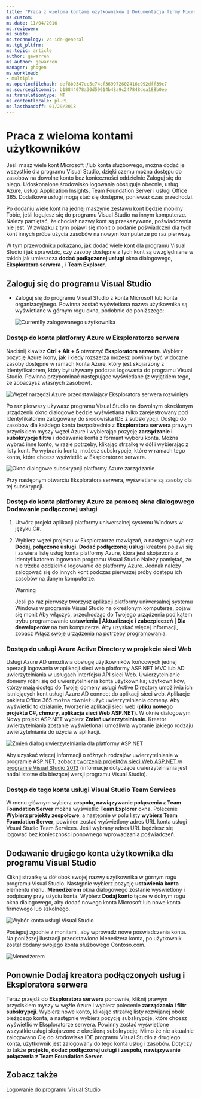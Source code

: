 ```yaml
---
title: "Praca z wieloma kontami użytkowników | Dokumentacja firmy Microsoft"
ms.custom: 
ms.date: 11/04/2016
ms.reviewer: 
ms.suite: 
ms.technology: vs-ide-general
ms.tgt_pltfrm: 
ms.topic: article
author: gewarren
ms.author: gewarren
manager: ghogen
ms.workload:
- multiple
ms.openlocfilehash: def8b9347ec5c74cf369972602416c992dff39c7
ms.sourcegitcommit: b18844078a30d59014b48a9c247848dea188b0ee
ms.translationtype: MT
ms.contentlocale: pl-PL
ms.lasthandoff: 01/29/2018
---
```

# <a name="work-with-multiple-user-accounts"></a>Praca z wieloma kontami użytkowników

Jeśli masz wiele kont Microsoft i/lub konta służbowego, można dodać je wszystkie dla programu Visual Studio, dzięki czemu można dostępu do zasobów na dowolne konto bez konieczności oddzielnie Zaloguj się do niego. Udoskonalone środowisko logowania obsługuje obecnie, usług Azure, usługi Application Insights, Team Foundation Server i usługi Office 365. Dodatkowe usługi mogą stać się dostępne, ponieważ czas przechodzi.

Po dodaniu wiele kont na jednej maszynie zestawu kont będzie mobilny Tobie, jeśli logujesz się do programu Visual Studio na innym komputerze. Należy pamiętać, że chociaż nazwy kont są przekazywane, poświadczenia nie jest. W związku z tym pojawi się monit o podanie poświadczeń dla tych kont innych próba użycia zasobów na nowym komputerze po raz pierwszy.

W tym przewodniku pokazano, jak dodać wiele kont dla programu Visual Studio i jak sprawdzić, czy zasoby dostępne z tych kont są uwzględniane w takich jak umieszcza **dodać podłączonej usługi** okna dialogowego, **Eksploratora serwera** , i **Team Explorer**.

## <a name="sign-in-to-visual-studio"></a>Zaloguj się do programu Visual Studio

- Zaloguj się do programu Visual Studio z konta Microsoft lub konta organizacyjnego. Powinna zostać wyświetlona nazwa użytkownika są wyświetlane w górnym rogu okna, podobnie do poniższego:

     ![Currentlly zalogowanego użytkownika](../ide/media/vs2015_username.png "VS2015_UserName")

### <a name="access-your-azure-account-in-server-explorer"></a>Dostęp do konta platformy Azure w Eksploratorze serwera

Naciśnij klawisz **Ctrl + Alt + S** otworzyć **Eksploratora serwera**. Wybierz pozycję Azure ikony, jak i kiedy rozszerza możesz powinny być widoczne zasoby dostępne w ramach konta Azure, który jest skojarzony z Identyfikatorem, który był używany podczas logowania do programu Visual Studio. Powinna przypominać następujące wyświetlane (z wyjątkiem tego, że zobaczysz własnych zasobów).

![Węzeł narzędzi Azure przedstawiający Eksploratora serwera rozwinięty](../ide/media/vs2015_serverexplorer.png "VS2015_ServerExplorer")

Po raz pierwszy używasz programu Visual Studio na dowolnym określonym urządzeniu okno dialogowe będzie wyświetlana tylko zarejestrowany pod Identyfikatorem zalogowany do środowiska IDE z subskrypcji. Dostęp do zasobów dla każdego konta bezpośrednio z **Eksploratora serwera** prawym przyciskiem myszy węzeł Azure i wybierając pozycję **zarządzanie i subskrypcje filtru** i dodawanie konta z formant wyboru konta. Można wybrać inne konto, w razie potrzeby, klikając strzałkę w dół i wybierając z listy kont. Po wybraniu konta, możesz subskrypcje, które w ramach tego konta, które chcesz wyświetlić w Eksploratorze serwera.

![Okno dialogowe subskrypcji platformy Azure zarządzanie](../ide/media/vs2015_manage_subs.png "vs2015_manage_subs")

Przy następnym otwarciu Eksploratora serwera, wyświetlane są zasoby dla tej subskrypcji.

### <a name="access-your-azure-account-via-add-connected-service-dialog"></a>Dostęp do konta platformy Azure za pomocą okna dialogowego Dodawanie podłączonej usługi

1. Utwórz projekt aplikacji platformy uniwersalnej systemu Windows w języku C#.

1. Wybierz węzeł projektu w Eksploratorze rozwiązań, a następnie wybierz **Dodaj, połączone usługi**. **Dodać podłączonej usługi** kreatora pojawi się i zawiera listę usług konta platformy Azure, która jest skojarzona z identyfikatorem logowania programu Visual Studio Należy pamiętać, że nie trzeba oddzielnie logowanie do platformy Azure. Jednak należy zalogować się do innych kont podczas pierwszej próby dostępu ich zasobów na danym komputerze.

    > [!WARNING]
    > Jeśli po raz pierwszy tworzysz aplikacji platformy uniwersalnej systemu Windows w programie Visual Studio na określonym komputerze, pojawi się monit Aby włączyć, przechodząc do Twojego urządzenia pod kątem trybu programowanie **ustawienia &#124;  Aktualizacje i zabezpieczeń &#124; Dla deweloperów** na tym komputerze. Aby uzyskać więcej informacji, zobacz [Włącz swoje urządzenia na potrzeby programowania](/windows/uwp/get-started/enable-your-device-for-development).

### <a name="access_azure"></a>Dostęp do usługi Azure Active Directory w projekcie sieci Web

Usługi Azure AD umożliwia obsługę użytkowników końcowych jednej operacji logowania w aplikacji sieci web platformy ASP.NET MVC lub AD uwierzytelniania w usługach interfejsu API sieci Web. Uwierzytelnianie domeny różni się od uwierzytelnienia konta użytkownika; użytkowników, którzy mają dostęp do Twojej domeny usługi Active Directory umożliwia ich istniejących kont usługi Azure AD connect do aplikacji sieci web. Aplikacje pakietu Office 365 można również użyć uwierzytelniania domeny. Aby wyświetlić to działanie, tworzenie aplikacji sieci web (**pliku nowego projektu C#, chmury, aplikacja sieci Web ASP.NET**). W oknie dialogowym Nowy projekt ASP.NET wybierz **Zmień uwierzytelnianie**. Kreator uwierzytelniania zostanie wyświetlona i umożliwia wybranie jakiego rodzaju uwierzytelniania do użycia w aplikacji.

![Zmień dialog uwierzytelniania dla platformy ASP.NET](../ide/media/vs2015_change_authentication.png "VS2015_change_authentication")

Aby uzyskać więcej informacji o różnych rodzajów uwierzytelniania w programie ASP.NET, zobacz [tworzenia projektów sieci Web ASP.NET w programie Visual Studio 2013](http://www.asp.net/visual-studio/overview/2013/creating-web-projects-in-visual-studio#orgauth) (informacje dotyczące uwierzytelniania jest nadal istotne dla bieżącej wersji programu Visual Studio).

### <a name="access-your-visual-studio-team-services-account"></a>Dostęp do tego konta usługi Visual Studio Team Services

W menu głównym wybierz **zespołu, nawiązywanie połączenia z Team Foundation Server** można wyświetlić **Team Explorer** okna. Polecenie **Wybierz projekty zespołowe**, a następnie w polu listy **wybierz Team Foundation Server**, powinien zostać wyświetlony adres URL konta usługi Visual Studio Team Services. Jeśli wybrany adres URL będziesz się logować bez konieczności ponownego wprowadzania poświadczeń.

## <a name="add-a-second-user-account-to-visual-studio"></a>Dodawanie drugiego konta użytkownika dla programu Visual Studio

Kliknij strzałkę w dół obok swojej nazwy użytkownika w górnym rogu programu Visual Studio. Następnie wybierz pozycję **ustawienia konta** elementu menu. **Menedżerem** okna dialogowego zostanie wyświetlony i podpisany przy użyciu konta. Wybierz **Dodaj konto** łącze w dolnym rogu okna dialogowego, aby dodać nowego konta Microsoft lub nowe konta firmowego lub szkolnego.

![Wybór konta usługi Visual Studio](../ide/media/vs2015_acct_picker.png "VS2015_acct_picker")

Postępuj zgodnie z monitami, aby wprowadź nowe poświadczenia konta. Na poniższej ilustracji przedstawiono Menedżera konta, po użytkownik został dodany swojego konta służbowego Contoso.com.

![Menedżerem](../ide/media/vs2015_accountmanager.gif "VS2015_AccountManager")

## <a name="revisit-the-add-connected-services-wizard-and-server-explorer"></a>Ponownie Dodaj kreatora podłączonych usług i Eksploratora serwera

Teraz przejdź do **Eksploratora serwera** ponownie, kliknij prawym przyciskiem myszy w węźle Azure i wybierz polecenie **zarządzania i filtr subskrypcji**. Wybierz nowe konto, klikając strzałkę listy rozwijanej obok bieżącego konta, a następnie wybierz pozycję subskrypcje, które chcesz wyświetlić w Eksploratorze serwera. Powinny zostać wyświetlone wszystkie usługi skojarzone z określoną subskrypcję. Mimo że nie aktualnie zalogowano Cię do środowiska IDE programu Visual Studio z drugiego konta, użytkownik jest zalogowany do tego konta usług i zasobów. Dotyczy to także **projektu, dodać podłączonej usługi** i **zespołu, nawiązywanie połączenia z Team Foundation Server**.

## <a name="see-also"></a>Zobacz także

[Logowanie do programu Visual Studio](signing-in-to-visual-studio.md)